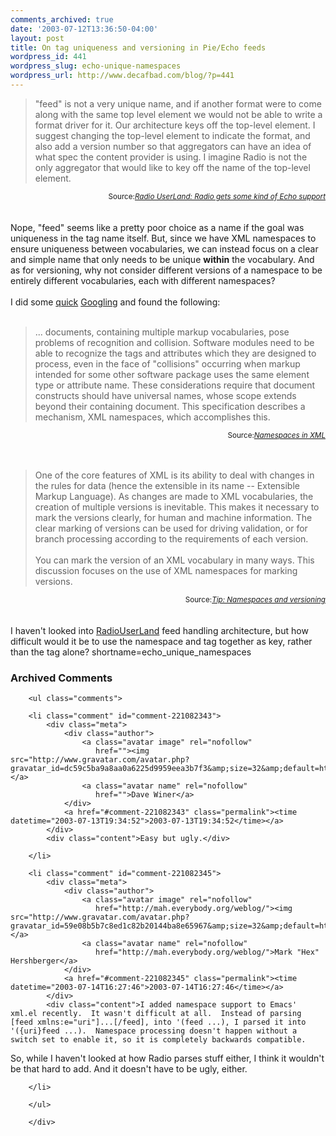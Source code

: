 ```yaml
---
comments_archived: true
date: '2003-07-12T13:36:50-04:00'
layout: post
title: On tag uniqueness and versioning in Pie/Echo feeds
wordpress_id: 441
wordpress_slug: echo-unique-namespaces
wordpress_url: http://www.decafbad.com/blog/?p=441
---
```

<blockquote cite="http://radio.userland.com/stories/storyReader$26234">
"feed" is not a very unique name, and if another format were to come
along with the same top level element we would not be able to write a
format driver for it. Our architecture keys off the top-level
element. I suggest changing the top-level element to indicate the
format, and also add a version number so that aggregators can have an
idea of what spec the content provider is using. I imagine Radio is
not the only aggregator that would like to key off the name of the
top-level element.
</blockquote>
<div class="credit" align="right"><small>Source:<cite><a href="http://radio.userland.com/stories/storyReader$26234">Radio UserLand: Radio gets some kind of Echo support</a></cite></small></div>
<br /><br />
Nope, "feed" seems like a pretty poor choice as a name if the goal was
uniqueness in the tag name itself.  But, since we have XML namespaces
to ensure uniqueness between vocabularies, we can instead focus on a
clear and simple name that only needs to be unique <strong>within</strong> the
vocabulary.  And as for versioning, why not consider different
versions of a namespace to be entirely different vocabularies,
each with different namespaces?
<br /><br />
I did some <a href="http://www.google.com/search?q=xml+namespaces&amp;ie=UTF-8&amp;oe=UTF-8" target="_top">quick</a> <a href="http://www.google.com/search?hl=en&amp;lr=&amp;ie=UTF-8&amp;oe=UTF-8&amp;q=xml+namespaces+versioning&amp;btnG=Google+Search" target="_top">Googling</a> and found the following:
<br /><br />
<blockquote cite="http://www.w3.org/TR/1999/REC-xml-names-19990114/Overview.html">
... documents, containing multiple markup vocabularies, pose problems
of recognition and collision.  Software modules need to be able to
recognize the tags and attributes which they are designed to process,
even in the face of "collisions" occurring when markup intended for
some other software package uses the same element type or attribute
name.
These considerations require that document constructs should have
universal names, whose scope extends beyond their containing document.
This specification describes a mechanism, XML namespaces, which
accomplishes this.
</blockquote>
<div class="credit" align="right"><small>Source:<cite><a href="http://www.w3.org/TR/1999/REC-xml-names-19990114/Overview.html">Namespaces in XML</a></cite></small></div>
<br /><br />
<blockquote cite="http://www-106.ibm.com/developerworks/xml/library/x-tipnamsp.html">
One of the core features of XML is its ability to deal with changes in
the rules for data (hence the extensible in its name -- Extensible
Markup Language).  As changes are made to XML vocabularies, the
creation of multiple versions is inevitable.  This makes it necessary
to mark the versions clearly, for human and machine information.  The
clear marking of versions can be used for driving validation, or for
branch processing according to the requirements of each version.
<br /><br />
You can mark the version of an XML vocabulary in many ways.  This
discussion focuses on the use of XML namespaces for marking versions.
</blockquote>
<div class="credit" align="right"><small>Source:<cite><a href="http://www-106.ibm.com/developerworks/xml/library/x-tipnamsp.html">Tip: Namespaces and versioning</a></cite></small></div>
<br /><br />
I haven't looked into <a href="http://www.decafbad.com/twiki/bin/view/Main/RadioUserLand">RadioUserLand</a> feed handling architecture,
but how difficult would it be to use the namespace and tag together
as key, rather than the tag alone?
<!--more-->
shortname=echo_unique_namespaces

<div id="comments" class="comments archived-comments">
            <h3>Archived Comments</h3>
            
        <ul class="comments">
            
        <li class="comment" id="comment-221082343">
            <div class="meta">
                <div class="author">
                    <a class="avatar image" rel="nofollow" 
                       href=""><img src="http://www.gravatar.com/avatar.php?gravatar_id=dc59c5ba9a8aa0a6225d9959eea3b7f3&amp;size=32&amp;default=http://mediacdn.disqus.com/1320279820/images/noavatar32.png"/></a>
                    <a class="avatar name" rel="nofollow" 
                       href="">Dave Winer</a>
                </div>
                <a href="#comment-221082343" class="permalink"><time datetime="2003-07-13T19:34:52">2003-07-13T19:34:52</time></a>
            </div>
            <div class="content">Easy but ugly.</div>
            
        </li>
    
        <li class="comment" id="comment-221082345">
            <div class="meta">
                <div class="author">
                    <a class="avatar image" rel="nofollow" 
                       href="http://mah.everybody.org/weblog/"><img src="http://www.gravatar.com/avatar.php?gravatar_id=59e08b5b7c8ed1c82b20144ba8e65967&amp;size=32&amp;default=http://mediacdn.disqus.com/1320279820/images/noavatar32.png"/></a>
                    <a class="avatar name" rel="nofollow" 
                       href="http://mah.everybody.org/weblog/">Mark "Hex" Hershberger</a>
                </div>
                <a href="#comment-221082345" class="permalink"><time datetime="2003-07-14T16:27:46">2003-07-14T16:27:46</time></a>
            </div>
            <div class="content">I added namespace support to Emacs' xml.el recently.  It wasn't difficult at all.  Instead of parsing [feed xmlns:e="uri"]...[/feed], into '(feed ...), I parsed it into '({uri}feed ...).  Namespace processing doesn't happen without a switch set to enable it, so it is completely backwards compatible.

So, while I haven't looked at how Radio parses stuff either, I think it wouldn't be that hard to add.  And it doesn't have to be ugly, either.</div>
            
        </li>
    
        </ul>
    
        </div>
    